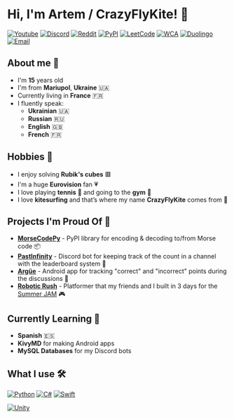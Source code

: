 # Hi, I'm Artem / CrazyFlyKite! 👋

[![Youtube](https://img.shields.io/badge/YouTube-FF0000?style=for-the-badge&logo=youtube&logoColor=white)](https://www.youtube.com/@CrazyFlyKite)
[![Discord](https://img.shields.io/badge/Discord-7289DA?style=for-the-badge&logo=discord&logoColor=white)](https://discord.com/users/873920068571000833)
[![Reddit](https://img.shields.io/badge/Reddit-FF4500?style=for-the-badge&logo=reddit&logoColor=white)](https://www.reddit.com/user/CrazyFlyKite)
[![PyPI](https://img.shields.io/badge/PyPI-blue?style=for-the-badge&logo=pypi&logoColor=yellow)](https://pypi.org/user/CrazyFlyKite)
[![LeetCode](https://img.shields.io/badge/LeetCode-black?style=for-the-badge&logo=leetcode&logoColor=FFAB1F)](https://leetcode.com/u/CrazyFlyKite)
[![WCA](https://img.shields.io/badge/WCA-red?style=for-the-badge&logo=square&logoColor=white)](https://www.worldcubeassociation.org/persons/2023KARP01)
[![Duolingo](https://img.shields.io/badge/Duolingo-58CC02?style=for-the-badge&logo=duolingo&logoColor=white)](https://www.duolingo.com/profile/crazyflykite)
[![Email](https://img.shields.io/badge/Gmail-D14836?style=for-the-badge&logo=gmail&logoColor=white)](mailto:karpenkoartem2846@gmail.com)

## About me 🙋

- I'm **15** years old
- I'm from **Mariupol**, **Ukraine** 🇺🇦
- Currently living in **France** 🇫🇷
- I fluently speak:
	- **Ukrainian** 🇺🇦
	- **Russian** 🇷🇺
	- **English** 🇬🇧
	- **French** 🇫🇷

## Hobbies 🌟

- I enjoy solving **Rubik's cubes** 🟥
- I'm a huge **Eurovision** fan 💗
- I love playing **tennis** 🎾 and going to the **gym** 💪
- I love **kitesurfing** and that’s where my name **CrazyFlyKite** comes from 🌊

## Projects I'm Proud Of 🚀

- **[MorseCodePy](https://github.com/CrazyFlyKite/MorseCodePy)** - PyPI library for encoding & decoding to/from Morse
  code 📦
- **[PastInfinity](https://github.com/CrazyFlyKite/PastInfinity)** - Discord bot for keeping track of the count in a
  channel with the leaderboard system 🤖
- **[Argüe](https://github.com/CrazyFlyKite/Argue)** - Android app for tracking "correct" and "incorrect" points during
  the discussions 📱
- **[Robotic Rush](https://github.com/CrazyFlyKite/Robotic-Rush)** - Platformer that my friends and I built in 3 days
  for the [Summer JAM](https://itch.io/jam/summer-jam-by-logfaer-and-lokich) 🎮

## Currently Learning 🌱

- **Spanish** 🇪🇸
- **KivyMD** for making Android apps
- **MySQL Databases** for my Discord bots

## What I use 🛠

[![Python](https://img.shields.io/badge/Python-blue?style=for-the-badge&logo=python&logoColor=yellow)](https://www.python.org)
[![C#](https://img.shields.io/badge/C%23-512BD4?style=for-the-badge)](https://dotnet.microsoft.com)
[![Swift](https://img.shields.io/badge/Swift-F05138?style=for-the-badge&logo=swift&logoColor=white)](https://developer.apple.com/swift)

[![Unity](https://img.shields.io/badge/Unity-black?style=for-the-badge&logo=unity&logoColor=white)](https://unity.com)
